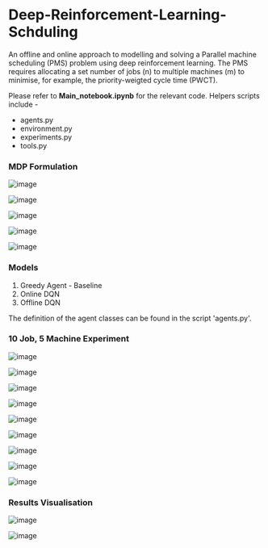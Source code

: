 # Deep-Reinforcement-Learning-Schduling
An offline and online approach to modelling and solving a Parallel machine scheduling (PMS) problem using deep reinforcement learning. The PMS requires allocating a set number of jobs (n) to multiple machines (m) to minimise, for example, the priority-weigted cycle time (PWCT).

Please refer to **Main_notebook.ipynb** for the relevant code. Helpers scripts include - 
- agents.py
- environment.py
- experiments.py
- tools.py

### MDP Formulation

![image](https://github.com/adelsakkir/Deep-Reinforcement-Learning-Scheduling/assets/63802234/ab249d93-ef7b-4adf-9aaa-6efc10dcf839)


![image](https://github.com/adelsakkir/Deep-Reinforcement-Learning-Scheduling/assets/63802234/4e20a0b2-d307-4804-9f43-fc6e77a4ff82)


![image](https://github.com/adelsakkir/Deep-Reinforcement-Learning-Scheduling/assets/63802234/457846f1-7076-40f1-a339-cd4cc3f094d1)


![image](https://github.com/adelsakkir/Deep-Reinforcement-Learning-Scheduling/assets/63802234/a1f4c401-bba9-4cb5-b26f-9313a6df82ef)


![image](https://github.com/adelsakkir/Deep-Reinforcement-Learning-Scheduling/assets/63802234/32120f11-5ff6-463f-8b29-6cba22131714)

### Models

1) Greedy Agent - Baseline
2) Online DQN
3) Offline DQN
   
The definition of the agent classes can be found in the script 'agents.py'.

### 10 Job, 5 Machine Experiment


![image](https://github.com/adelsakkir/Deep-Reinforcement-Learning-Scheduling/assets/63802234/6f13df95-d39a-4b87-9ef2-fc5e66ed0c82)


![image](https://github.com/adelsakkir/Deep-Reinforcement-Learning-Scheduling/assets/63802234/1337da3a-89bb-4828-82a7-8442c45cf21b)


![image](https://github.com/adelsakkir/Deep-Reinforcement-Learning-Scheduling/assets/63802234/3afd0e59-bd01-4219-b7cc-b8e6b46a704d)


![image](https://github.com/adelsakkir/Deep-Reinforcement-Learning-Scheduling/assets/63802234/b1e55541-5963-40fa-aafb-861bc5b308ca)


![image](https://github.com/adelsakkir/Deep-Reinforcement-Learning-Scheduling/assets/63802234/f7b3383a-bd08-4db1-ab2f-9bd60b1ef588)


![image](https://github.com/adelsakkir/Deep-Reinforcement-Learning-Scheduling/assets/63802234/e809fe9f-610d-432d-80ad-441deb7bfa90)


![image](https://github.com/adelsakkir/Deep-Reinforcement-Learning-Scheduling/assets/63802234/8f239bd7-84bb-49f6-a99a-1bc00c8905fe)


![image](https://github.com/adelsakkir/Deep-Reinforcement-Learning-Scheduling/assets/63802234/39daee95-bc31-468d-9873-5ee036a4d6ee)


![image](https://github.com/adelsakkir/Deep-Reinforcement-Learning-Scheduling/assets/63802234/48b60fc2-e87c-414b-8039-c2b558d2f9c9)

### Results Visualisation


![image](https://github.com/adelsakkir/Deep-Reinforcement-Learning-Scheduling/assets/63802234/3de91cb2-75bd-4ab4-8c3e-07fa0bf9adf1)


![image](https://github.com/adelsakkir/Deep-Reinforcement-Learning-Scheduling/assets/63802234/4803eb8e-6532-4d23-8aed-25a0743066a8)


















